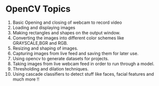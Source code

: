 # OpenCV Topics

1. Basic Opening and closing of webcam to record video
2. Loading and displaying images
3. Making rectangles and shapes on the output window.
4. Converting the images into different color schemes like GRAYSCALE,BGR and RGB.
5. Resizing and shaping of images.
6. Capturing images from live feed and saving them for later use.
7. Using opencv to generate datasets for projects.
8. Taking images from live webcam feed in order to run through a model.
9. Thresholding  and dilation techniques.
10. Using cascade classifiers to detect stuff like faces, facial features and much more !!
